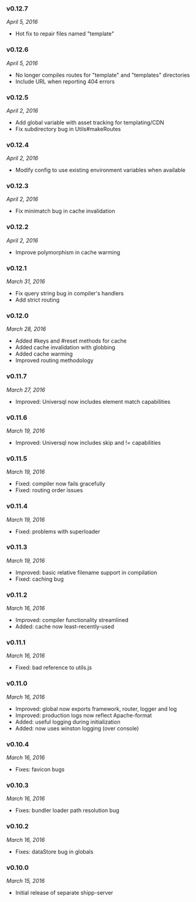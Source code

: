 ### v0.12.7
*April 5, 2016*
* Hot fix to repair files named "template"

### v0.12.6
*April 5, 2016*
* No longer compiles routes for "template" and "templates" directories
* Include URL when reporting 404 errors

### v0.12.5
*April 2, 2016*
* Add global variable with asset tracking for templating/CDN
* Fix subdirectory bug in Utils#makeRoutes

### v0.12.4
*April 2, 2016*
* Modify config to use existing environment variables when available

### v0.12.3
*April 2, 2016*
* Fix minimatch bug in cache invalidation

### v0.12.2
*April 2, 2016*
* Improve polymorphism in cache warming

### v0.12.1
*March 31, 2016*
* Fix query string bug in compiler's handlers
* Add strict routing

### v0.12.0
*March 28, 2016*
* Added #keys and #reset methods for cache
* Added cache invalidation with globbing
* Added cache warming
* Improved routing methodology

### v0.11.7
*March 27, 2016*
* Improved: Universql now includes element match capabilities

### v0.11.6
*March 19, 2016*
* Improved: Universql now includes skip and != capabilities

### v0.11.5
*March 19, 2016*
* Fixed: compiler now fails gracefully
* Fixed: routing order issues

### v0.11.4
*March 19, 2016*
* Fixed: problems with superloader

### v0.11.3
*March 19, 2016*
* Improved: basic relative filename support in compilation
* Fixed: caching bug

### v0.11.2
*March 16, 2016*
* Improved: compiler functionality streamlined
* Added: cache now least-recently-used

### v0.11.1
*March 16, 2016*
* Fixed: bad reference to utils.js

### v0.11.0
*March 16, 2016*
* Improved: global now exports framework, router, logger and log
* Improved: production logs now reflect Apache-format
* Added: useful logging during initialization
* Added: now uses winston logging (over console)

### v0.10.4
*March 16, 2016*
* Fixes: favicon bugs

### v0.10.3
*March 16, 2016*
* Fixes: bundler loader path resolution bug

### v0.10.2
*March 16, 2016*
* Fixes: dataStore bug in globals

### v0.10.0
*March 15, 2016*
* Initial release of separate shipp-server